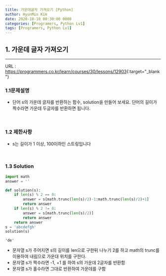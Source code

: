 ```yaml
---
title: 가운데글자 가져오기 [Python]
author: HyunMin Kim
date: 2020-10-10 00:30:00 0000
categories: [Programers, Python Lv1]
tags: [Programers, Python Lv1]
---
```



## 1. 가운데 글자 가져오기
---

URL :  <https://programmers.co.kr/learn/courses/30/lessons/12903>{:target="_blank"}

### 1.1문제설명
- 단어 s의 가운데 글자를 반환하는 함수, solution을 만들어 보세요. 단어의 길이가 짝수라면 가운데 두글자를 반환하면 됩니다.

<br>

### 1.2 제한사항
- s는 길이가 1 이상, 100이하인 스트링입니다

<br>

### 1.3 Solution

```python
import math
answer = ''

def solution(s):
    if len(s) % 2 == 0:
        answer = s[math.trunc(len(s)/2)-1:math.trunc(len(s)/2)+1]
        return answer
    if len(s) % 2 != 0:
        answer = s[math.trunc(len(s)/2)]
        return answer
    return answer
s = 'abcdefgh'
solution(s)
```
    'de'

- 문자열 s가 주어지면 s의 길이를 len으로 구한뒤 나누기 2를 하고 math의 trunc를 이용하여 내림으로 가운대 위치를 구한다.
- 문자열 s가 짝수라면 -1, +1 를 하여 s의 가운데 2글자를 반환함
- 문자열 s가 홀수라면 그대로 반환하여 가운데를 구함
